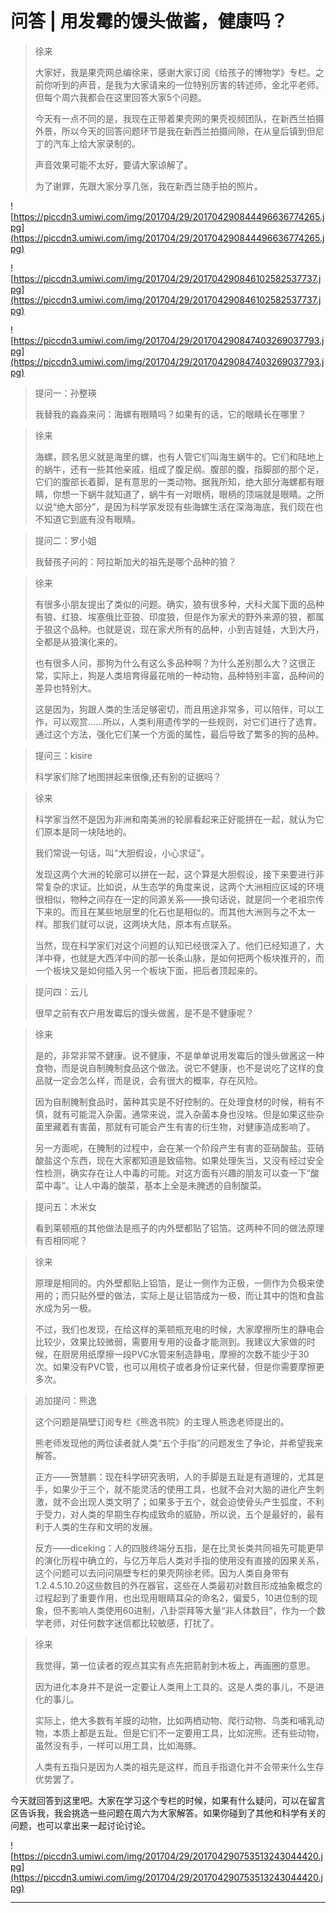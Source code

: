 # 问答 | 用发霉的馒头做酱，健康吗？

> 徐来
> 
> 大家好，我是果壳网总编徐来，感谢大家订阅《给孩子的博物学》专栏。之前你听到的声音，是我为大家请来的一位特别厉害的转述师，金北平老师。但每个周六我都会在这里回答大家5个问题。
> 
> 今天有一点不同的是，我现在正带着果壳网的果壳视频团队，在新西兰拍摄外景，所以今天的回答问题环节是我在新西兰拍摄间隙，在从皇后镇到但尼丁的汽车上给大家录制的。
> 
> 声音效果可能不太好，要请大家谅解了。
> 
> 为了谢罪，先跟大家分享几张，我在新西兰随手拍的照片。

![https://piccdn3.umiwi.com/img/201704/29/201704290844496636774265.jpg](https://piccdn3.umiwi.com/img/201704/29/201704290844496636774265.jpg)

![https://piccdn3.umiwi.com/img/201704/29/201704290846102582537737.jpg](https://piccdn3.umiwi.com/img/201704/29/201704290846102582537737.jpg)

![https://piccdn3.umiwi.com/img/201704/29/201704290847403269037793.jpg](https://piccdn3.umiwi.com/img/201704/29/201704290847403269037793.jpg)

> 提问一：孙整瑛
> 
> 我替我的淼淼来问：海螺有眼睛吗？如果有的话，它的眼睛长在哪里？

> 徐来
> 
> 海螺，顾名思义就是海里的螺，也有人管它们叫海生蜗牛的。它们和陆地上的蜗牛，还有一些其他亲戚，组成了腹足纲。腹部的腹，指脚部的那个足，它们的腹部长着脚，是有意思的一类动物。据我所知，绝大部分海螺都有眼睛，你想一下蜗牛就知道了，蜗牛有一对眼柄，眼柄的顶端就是眼睛。之所以说“绝大部分”，是因为科学家发现有些海螺生活在深海海底，我们现在也不知道它到底有没有眼睛。

> 提问二：罗小姐
> 
> 我替孩子问的：阿拉斯加犬的祖先是哪个品种的狼？

> 徐来
> 
> 有很多小朋友提出了类似的问题。确实，狼有很多种，犬科犬属下面的品种有狼、红狼、埃塞俄比亚狼、印度狼，但是作为家犬的野外来源的狼，都属于狼这个品种。也就是说，现在家犬所有的品种，小到吉娃娃，大到大丹，全都是从狼演化来的。
> 
> 也有很多人问，那狗为什么有这么多品种啊？为什么差别那么大？这很正常，实际上，狗是人类培育得最花哨的一种动物，品种特别丰富，品种间的差异也特别大。
> 
> 这是因为，狗跟人类的生活足够密切，而且用途非常多，可以陪伴，可以工作，可以观赏……所以，人类利用遗传学的一些规则，对它们进行了选育。通过这个方法，强化它们某一个方面的属性，最后导致了繁多的狗的品种。

> 提问三：kisire
> 
> 科学家们除了地图拼起来很像,还有别的证据吗？

> 徐来
> 
> 科学家当然不是因为非洲和南美洲的轮廓看起来正好能拼在一起，就认为它们原本是同一块陆地的。
> 
> 我们常说一句话，叫“大胆假设，小心求证”。
> 
> 发现这两个大洲的轮廓可以拼在一起，这个算是大胆假设，接下来要进行非常复杂的求证。比如说，从生态学的角度来说，这两个大洲相应区域的环境很相似，物种之间存在一定的同源关系——换句话说，就是同一个老祖宗传下来的。而且在某些地层里的化石也是相似的。而其他大洲则与之不太一样。那我们就可以说，这两块大陆，原本有点联系。
> 
> 当然，现在科学家们对这个问题的认知已经很深入了。他们已经知道了，大洋中脊，也就是大西洋中间的那一长条山脉，是如何把两个板块推开的，而一个板块又是如何插入另一个板块下面，把后者顶起来的。

> 提问四：云儿
> 
> 很早之前有农户用发霉后的馒头做酱，是不是不健康呢？

> 徐来
> 
> 是的，非常非常不健康。说不健康，不是单单说用发霉后的馒头做酱这一种食物，而是说自制腌制食品这个做法。说它不健康，也不是说吃了这样的食品就一定会怎么样，而是说，会有很大的概率，存在风险。
> 
> 因为自制腌制食品时，菌种其实是不好控制的。在处理食材的时候，稍有不慎，就有可能混入杂菌。通常来说，混入杂菌本身也没啥。但是如果这些杂菌里藏着有害菌，那就有可能会产生有害的衍生物，对健康造成影响了。
> 
> 另一方面呢，在腌制的过程中，会在某一个阶段产生有害的亚硝酸盐。亚硝酸盐这个东西，现在大家都知道是致癌物。如果处理失当，又没有经过安全性检测，确实存在让人中毒的可能。对这方面有兴趣的朋友可以查一下“酸菜中毒”。让人中毒的酸菜，基本上全是未腌透的自制酸菜。

> 提问五：木米女
> 
> 看到莱顿瓶的其他做法是瓶子的内外壁都贴了铝箔。这两种不同的做法原理有否相同呢？

> 徐来
> 
> 原理是相同的。内外壁都贴上铝箔，是让一侧作为正极，一侧作为负极来使用的；而只贴外壁的做法，实际上是让铝箔成为一极，而让其中的饱和食盐水成为另一极。
> 
> 不过，我们也发现，在给这样的莱顿瓶充电的时候，大家摩擦所生的静电会比较少，效果比较微弱，需要用专用的设备才能测到。我建议大家做的时候，在厨房用纸摩擦一段PVC水管来制造静电，摩擦的次数不能少于30次。如果没有PVC管，也可以用梳子或者身份证来代替，但是你需要摩擦更多次。

> 追加提问：熊逸
> 
> 这个问题是隔壁订阅专栏《熊逸书院》的主理人熊逸老师提出的。
> 
> 熊老师发现他的两位读者就人类“五个手指”的问题发生了争论，并希望我来解答。
> 
> 正方——贺慧鹏：现在科学研究表明，人的手脚是五趾是有道理的，尤其是手，如果少于三个，就不能灵活的使用工具，也就不会对大脑的进化产生刺激，就不会出现人类文明了；如果多于五个，就会迫使骨头产生弧度，不利于受力，对人类的早期生存构成致命的威胁，所以说，五个是最好的，最有利于人类的生存和文明的发展。
> 
> 反方——diceking：人的四肢终端分五指，是在比灵长类共同祖先可能更早的演化历程中确立的，与亿万年后人类对手指的使用没有直接的因果关系，这个问题可以去问问隔壁专栏的果壳网徐老师。因为人类自身带有1.2.4.5.10.20这些数目的外在器官，这些在人类最初对数目形成抽象概念的过程起到了重要作用，也出现用眼睛耳朵的命名2，偏爱5，10进位制的现象，但不影响人类使用60进制，八卦崇拜等大量“非人体数目”，作为一个数学老师，对任何数字迷信都比较敏感，打扰了。

> 徐来
> 
> 我觉得，第一位读者的观点其实有点先把箭射到木板上，再画圈的意思。
> 
> 因为进化本身并不是说一定要让人类用上工具的。这是人类的事儿，不是进化的事儿。
> 
> 实际上，绝大多数有羊膜的动物，比如两栖动物、爬行动物、鸟类和哺乳动物，本质上都是五趾。但是它们不一定要用工具，比如浣熊。还有些动物，虽然没有手，一样可以用工具，比如海豚。
> 
> 人类有五指只是因为人类的祖先是这样，而且手指退化并不会带来什么生存优势罢了。

今天就回答到这里吧。大家在学习这个专栏的时候，如果有什么疑问，可以在留言区告诉我，我会挑选一些问题在周六为大家解答。如果你碰到了其他和科学有关的问题，也可以拿出来一起讨论讨论。

![https://piccdn3.umiwi.com/img/201704/29/201704290753513243044420.jpg](https://piccdn3.umiwi.com/img/201704/29/201704290753513243044420.jpg)

---
